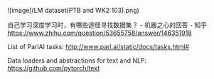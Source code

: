 ![image](LM dataset(PTB and WK2:103).png)

自己学习深度学习时，有哪些途径寻找数据集？ - 机器之心的回答 - 知乎
https://www.zhihu.com/question/53655758/answer/146351918

List of ParlAI tasks: http://www.parl.ai/static/docs/tasks.html#

Data loaders and abstractions for text and NLP: https://github.com/pytorch/text
